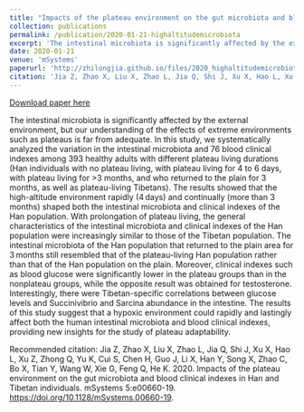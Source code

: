 ```yaml
---
title: "Impacts of the plateau environment on the gut microbiota and blood clinical indexes in Han and Tibetan individuals"
collection: publications
permalink: /publication/2020-01-21-highaltitudemicrobiota
excerpt: 'The intestinal microbiota is significantly affected by the external environment, but our understanding of the effects of extreme environments such as plateaus is far from adequate. In this study, we systematically analyzed the variation in the intestinal microbiota and 76 blood clinical indexes among 393 healthy adults with different plateau living durations (Han individuals with no plateau living, with plateau living for 4 to 6 days, with plateau living for >3 months, and who returned to the plain for 3 months, as well as plateau-living Tibetans). The results showed that the high-altitude environment rapidly (4 days) and continually (more than 3 months) shaped both the intestinal microbiota and clinical indexes of the Han population. With prolongation of plateau living, the general characteristics of the intestinal microbiota and clinical indexes of the Han population were increasingly similar to those of the Tibetan population. The intestinal microbiota of the Han population that returned to the plain area for 3 months still resembled that of the plateau-living Han population rather than that of the Han population on the plain. Moreover, clinical indexes such as blood glucose were significantly lower in the plateau groups than in the nonplateau groups, while the opposite result was obtained for testosterone. Interestingly, there were Tibetan-specific correlations between glucose levels and Succinivibrio and Sarcina abundance in the intestine. The results of this study suggest that a hypoxic environment could rapidly and lastingly affect both the human intestinal microbiota and blood clinical indexes, providing new insights for the study of plateau adaptability.'
date: 2020-01-21
venue: 'mSystems'
paperurl: 'http://zhilongjia.github.io/files/2020_highaltitudemicrobiota.pdf'
citation: 'Jia Z, Zhao X, Liu X, Zhao L, Jia Q, Shi J, Xu X, Hao L, Xu Z, Zhong Q, Yu K, Cui S, Chen H, Guo J, Li X, Han Y, Song X, Zhao C, Bo X, Tian Y, Wang W, Xie G, Feng Q, He K. 2020. Impacts of the plateau environment on the gut microbiota and blood clinical indexes in Han and Tibetan individuals. mSystems 5:e00660-19. https://doi.org/10.1128/mSystems.00660-19.'
---
```


<a href='http://zhilongjia.github.io/files/2020_highaltitudemicrobiota.pdf'>Download paper here</a>

The intestinal microbiota is significantly affected by the external environment, but our understanding of the effects of extreme environments such as plateaus is far from adequate. In this study, we systematically analyzed the variation in the intestinal microbiota and 76 blood clinical indexes among 393 healthy adults with different plateau living durations (Han individuals with no plateau living, with plateau living for 4 to 6 days, with plateau living for >3 months, and who returned to the plain for 3 months, as well as plateau-living Tibetans). The results showed that the high-altitude environment rapidly (4 days) and continually (more than 3 months) shaped both the intestinal microbiota and clinical indexes of the Han population. With prolongation of plateau living, the general characteristics of the intestinal microbiota and clinical indexes of the Han population were increasingly similar to those of the Tibetan population. The intestinal microbiota of the Han population that returned to the plain area for 3 months still resembled that of the plateau-living Han population rather than that of the Han population on the plain. Moreover, clinical indexes such as blood glucose were significantly lower in the plateau groups than in the nonplateau groups, while the opposite result was obtained for testosterone. Interestingly, there were Tibetan-specific correlations between glucose levels and Succinivibrio and Sarcina abundance in the intestine. The results of this study suggest that a hypoxic environment could rapidly and lastingly affect both the human intestinal microbiota and blood clinical indexes, providing new insights for the study of plateau adaptability.

Recommended citation: Jia Z, Zhao X, Liu X, Zhao L, Jia Q, Shi J, Xu X, Hao L, Xu Z, Zhong Q, Yu K, Cui S, Chen H, Guo J, Li X, Han Y, Song X, Zhao C, Bo X, Tian Y, Wang W, Xie G, Feng Q, He K. 2020. Impacts of the plateau environment on the gut microbiota and blood clinical indexes in Han and Tibetan individuals. mSystems 5:e00660-19. https://doi.org/10.1128/mSystems.00660-19.